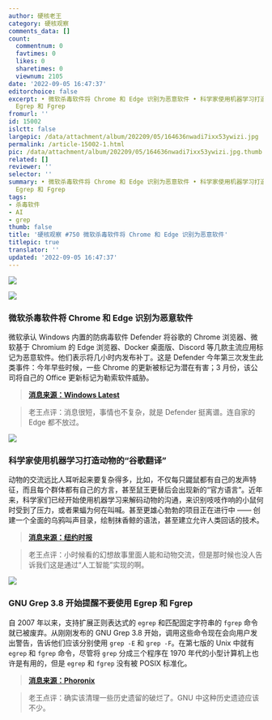 ```yaml
---
author: 硬核老王
category: 硬核观察
comments_data: []
count:
  commentnum: 0
  favtimes: 0
  likes: 0
  sharetimes: 0
  viewnum: 2105
date: '2022-09-05 16:47:37'
editorchoice: false
excerpt: • 微软杀毒软件将 Chrome 和 Edge 识别为恶意软件 • 科学家使用机器学习打造动物的“谷歌翻译” • GNU Grep 3.8 开始提醒不要使用
  Egrep 和 Fgrep
fromurl: ''
id: 15002
islctt: false
largepic: /data/attachment/album/202209/05/164636nwadi7ixx53ywizi.jpg
permalink: /article-15002-1.html
pic: /data/attachment/album/202209/05/164636nwadi7ixx53ywizi.jpg.thumb.jpg
related: []
reviewer: ''
selector: ''
summary: • 微软杀毒软件将 Chrome 和 Edge 识别为恶意软件 • 科学家使用机器学习打造动物的“谷歌翻译” • GNU Grep 3.8 开始提醒不要使用
  Egrep 和 Fgrep
tags:
- 杀毒软件
- AI
- grep
thumb: false
title: '硬核观察 #750 微软杀毒软件将 Chrome 和 Edge 识别为恶意软件'
titlepic: true
translator: ''
updated: '2022-09-05 16:47:37'
---
```


![](/data/attachment/album/202209/05/164636nwadi7ixx53ywizi.jpg)


![](/data/attachment/album/202209/05/164647db7o8ma003xy2i3o.jpg)


### 微软杀毒软件将 Chrome 和 Edge 识别为恶意软件


微软承认 Windows 内置的防病毒软件 Defender 将谷歌的 Chrome 浏览器、微软基于 Chromium 的 Edge 浏览器、Docker 桌面版、Discord 等几款主流应用标记为恶意软件。他们表示将几小时内发布补丁。这是 Defender 今年第三次发生此类事件：今年早些时候，一些 Chrome 的更新被标记为潜在有害；3 月份，该公司将自己的 Office 更新标记为勒索软件威胁。



> 
> **[消息来源：Windows Latest](https://www.windowslatest.com/2022/09/05/microsoft-confirms-behaviorwin32-hive-zy-false-error-bug-in-windows-defender)**
> 
> 
> 



> 
> 老王点评：消息很短，事情也不复杂，就是 Defender 挺离谱。连自家的 Edge 都不放过。
> 
> 
> 


![](/data/attachment/album/202209/05/164702a9xcb9rmeleebb3z.jpg)


### 科学家使用机器学习打造动物的“谷歌翻译”


动物的交流远比人耳听起来要复杂得多，比如，不仅每只鼹鼠都有自己的发声特征，而且每个群体都有自己的方言，甚至鼠王更替后会出现新的“官方语言”。近年来，科学家们已经开始使用机器学习来解码动物的沟通，来识别吱吱作响的小鼠何时受到了压力，或者果蝠为何在叫喊。甚至更雄心勃勃的项目正在进行中 —— 创建一个全面的乌鸦叫声目录，绘制抹香鲸的语法，甚至建立允许人类回话的技术。



> 
> **[消息来源：纽约时报](https://www.nytimes.com/2022/08/30/science/translators-animals-naked-mole-rats.html)**
> 
> 
> 



> 
> 老王点评：小时候看的幻想故事里面人能和动物交流，但是那时候也没人告诉我们这是通过“人工智能”实现的啊。
> 
> 
> 


![](/data/attachment/album/202209/05/164715cdsx8qrfo3kpd38s.jpg)


### GNU Grep 3.8 开始提醒不要使用 Egrep 和 Fgrep


自 2007 年以来，支持扩展正则表达式的 `egrep` 和匹配固定字符串的 `fgrep` 命令就已被废弃。从刚刚发布的 GNU Grep 3.8 开始，调用这些命令现在会向用户发出警告，告诉他们应该分别使用 `grep -E` 和 `grep -F`。在第七版的 Unix 中就有 `egrep` 和 `fgrep` 命令，尽管将 `grep` 分成三个程序在 1970 年代的小型计算机上也许是有用的，但是 `egrep` 和 `fgrep` 没有被 POSIX 标准化。



> 
> **[消息来源：Phoronix](https://www.phoronix.com/news/GNU-Grep-3.8-Stop-egrep-fgrep)**
> 
> 
> 



> 
> 老王点评：确实该清理一些历史遗留的破烂了。GNU 中这种历史遗迹应该不少。
> 
> 
>